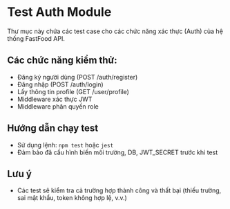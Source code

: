 # Test Auth Module

Thư mục này chứa các test case cho các chức năng xác thực (Auth) của hệ thống FastFood API.

## Các chức năng kiểm thử:

- Đăng ký người dùng (POST /auth/register)
- Đăng nhập (POST /auth/login)
- Lấy thông tin profile (GET /user/profile)
- Middleware xác thực JWT
- Middleware phân quyền role

## Hướng dẫn chạy test

- Sử dụng lệnh: `npm test` hoặc `jest`
- Đảm bảo đã cấu hình biến môi trường, DB, JWT_SECRET trước khi test

## Lưu ý

- Các test sẽ kiểm tra cả trường hợp thành công và thất bại (thiếu trường, sai mật khẩu, token không hợp lệ, v.v.)
